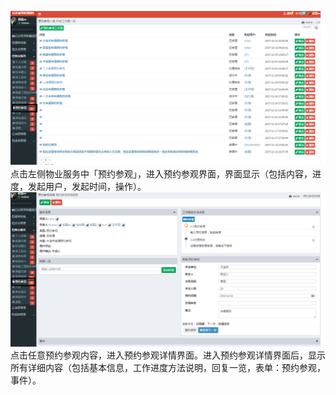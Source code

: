 ![](/assets/预约参观.png)点击左侧物业服务中「预约参观」，进入预约参观界面，界面显示（包括内容，进度，发起用户，发起时间，操作）。![](/assets/预约参观1.png)点击任意预约参观内容，进入预约参观详情界面。进入预约参观详情界面后，显示所有详细内容（包括基本信息，工作进度方法说明，回复一览，表单：预约参观，事件）。

